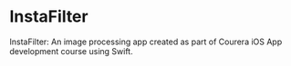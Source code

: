 # InstaFilter
InstaFilter: An image processing app created as part of Courera iOS App development course using Swift.

